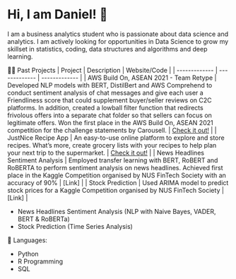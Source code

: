 # Hi, I am Daniel! 👋

I am a business analytics student who is passionate about data science and analytics. I am actively looking for opportunities in Data Science to grow my skillset in statistics, coding, data structures and algorithms and deep learning.  

👨‍💻 Past Projects
| Project  | Description | Website/Code |
| ------------- | ------------- | ------------- |
| AWS Build On, ASEAN 2021 - Team Retype  | Developed NLP models with BERT, DistilBert and AWS Comprehend to conduct sentiment analysis of chat messages and give each user a Friendliness score that could supplement buyer/seller reviews on C2C platforms. In addition, created a lowball filter function that redirects frivolous offers into a separate chat folder so that sellers can focus on legitimate offers. Won the first place in the AWS Build On, ASEAN 2021 competition for the challenge statements by Carousell. | [Check it out!](https://www.retype.sg/)  |
| JustNice Recipe App  | An easy-to-use online platform to explore and store recipes. What’s more, create grocery lists with your recipes to help plan your next trip to the supermarket. | [Check it out!](https://justnice.herokuapp.com/)  |
| News Headlines Sentiment Analysis  | Employed transfer learning with BERT, RoBERT and RoBERTA to perform sentiment analysis on news headlines. Achieved first place in the Kaggle Competition organised by NUS FinTech Society with an accuracy of 90% | [Link] |
| Stock Prediction  | Used ARIMA model to predict stock prices for a Kaggle Competition organised by NUS FinTech Society  | [Link] |



- News Headlines Sentiment Analysis (NLP with Naive Bayes, VADER, BERT & RoBERTa)
- Stock Prediction (Time Series Analysis) 


💬 Languages: 
- Python
- R Programming
- SQL

